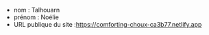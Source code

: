- nom : Talhouarn
- prénom : Noélie
- URL publique du site :https://comforting-choux-ca3b77.netlify.app